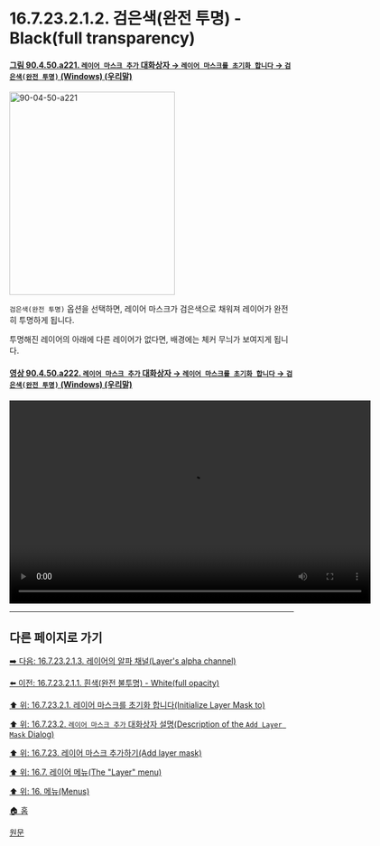 # 16.7.23.2.1.2. 검은색(완전 투명) - Black(full transparency)

<a id="90-04-50-a221"></a>

#### [그림 90.4.50.a221. `레이어 마스크 추가` 대화상자 → `레이어 마스크를 초기화 합니다` → `검은색(완전 투명)` (Windows) (우리말)](./90-04-0050-add_layer_mask.md#90-04-50-a221)
<img width="293" height="360" alt="90-04-50-a221" src="https://github.com/user-attachments/assets/e3bd6c7d-9953-4aa8-b85e-fed17588c353" />

`검은색(완전 투명)` 옵션을 선택하면, 레이어 마스크가 검은색으로 채워져 레이어가 완전히 투명하게 됩니다.

투명해진 레이어의 아래에 다른 레이어가 없다면, 배경에는 체커 무늬가 보여지게 됩니다.

<a id="90-04-50-a222"></a>

#### [영상 90.4.50.a222. `레이어 마스크 추가` 대화상자 → `레이어 마스크를 초기화 합니다` → `검은색(완전 투명)` (Windows) (우리말)](./90-04-0050-add_layer_mask.md#90-04-50-a222)
<video controls="controls" width="640" height="360" src="https://github.com/user-attachments/assets/004a0cb6-f9c4-438d-894b-f6f437aaa398"></video>

***

## 다른 페이지로 가기

[➡️ 다음: 16.7.23.2.1.3. 레이어의 알파 채널(Layer's alpha channel)](./16-07-23-02-01-03-layer_alpha_channel.md)

[⬅️ 이전: 16.7.23.2.1.1. 흰색(완전 불투명) - White(full opacity)](./16-07-23-02-01-01-white.md)

[⬆️ 위: 16.7.23.2.1. 레이어 마스크를 초기화 합니다(Initialize Layer Mask to)](./16-07-23-02-01-00-initialize_layer_mask_to.md)

[⬆️ 위: 16.7.23.2. `레이어 마스크 추가` 대화상자 설명(Description of the `Add Layer Mask` Dialog)](./16-07-23-02-00-description_of_the_add_layer_mask_dialog.md)

[⬆️ 위: 16.7.23. 레이어 마스크 추가하기(Add layer mask)](./16-07-23-00-add_layer_mask.md)

[⬆️ 위: 16.7. 레이어 메뉴(The "Layer" menu)](./16-07-00-the-layer-menu.md)

[⬆️ 위: 16. 메뉴(Menus)](./16-00-menus.md)

[🏠 홈](./00-home.md)

[원문](https://docs.gimp.org/2.10/ko/gimp-layer-mask-add.html#idm29173)